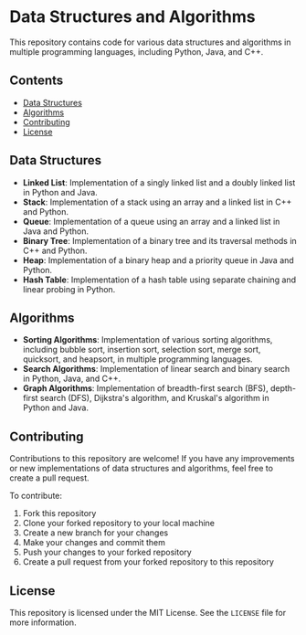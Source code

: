 # Data Structures and Algorithms

This repository contains code for various data structures and algorithms in multiple programming languages, including Python, Java, and C++.

## Contents

- [Data Structures](#data-structures)
- [Algorithms](#algorithms)
- [Contributing](#contributing)
- [License](#license)

## Data Structures

- **Linked List**: Implementation of a singly linked list and a doubly linked list in Python and Java.
- **Stack**: Implementation of a stack using an array and a linked list in C++ and Python.
- **Queue**: Implementation of a queue using an array and a linked list in Java and Python.
- **Binary Tree**: Implementation of a binary tree and its traversal methods in C++ and Python.
- **Heap**: Implementation of a binary heap and a priority queue in Java and Python.
- **Hash Table**: Implementation of a hash table using separate chaining and linear probing in Python.

## Algorithms

- **Sorting Algorithms**: Implementation of various sorting algorithms, including bubble sort, insertion sort, selection sort, merge sort, quicksort, and heapsort, in multiple programming languages.
- **Search Algorithms**: Implementation of linear search and binary search in Python, Java, and C++.
- **Graph Algorithms**: Implementation of breadth-first search (BFS), depth-first search (DFS), Dijkstra's algorithm, and Kruskal's algorithm in Python and Java.

## Contributing

Contributions to this repository are welcome! If you have any improvements or new implementations of data structures and algorithms, feel free to create a pull request.

To contribute:

1. Fork this repository
2. Clone your forked repository to your local machine
3. Create a new branch for your changes
4. Make your changes and commit them
5. Push your changes to your forked repository
6. Create a pull request from your forked repository to this repository

## License

This repository is licensed under the MIT License. See the `LICENSE` file for more information.
